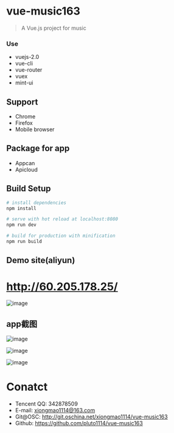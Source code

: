# vue-music163

> A Vue.js project for music
### Use
* vuejs-2.0
* vue-cli
* vue-router
* vuex
* mint-ui


## Support
* Chrome
* Firefox
* Mobile browser

## Package for app
* Appcan
* Apicloud


## Build Setup

``` bash
# install dependencies
npm install

# serve with hot reload at localhost:8080
npm run dev

# build for production with minification
npm run build
```

## Demo site(aliyun)

# http://60.205.178.25/

![image](http://git.oschina.net/xiongmao1114/vue-music163/tree/master/static/qrcode.png)


## app截图
![image](http://7xiakq.com1.z0.glb.clouddn.com/vue-music163/images/show01.png)

![image](http://7xiakq.com1.z0.glb.clouddn.com/vue-music163/images/show02.png)

![image](http://7xiakq.com1.z0.glb.clouddn.com/vue-music163/images/show03.png)

# Conatct

- Tencent QQ: 342878509
- E-mail: xiongmao1114@163.com
- Git@OSC: http://git.oschina.net/xiongmao1114/vue-music163
- Github: https://github.com/pluto1114/vue-music163

